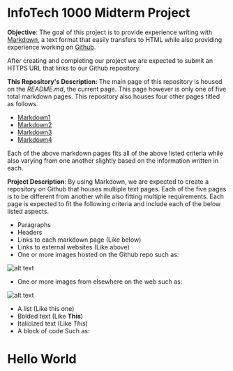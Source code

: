 # InfoTech 1000 Midterm Project
**Objective**: The goal of this project is to provide experience writing with [Markdown](https://en.wikipedia.org/wiki/Markdown), a text format that easily transfers to HTML while also providing experience working on [Github](https://github.com/).

After creating and completing our project we are expected to submit an HTTPS URL that links to our Github repository.

**This Repository's Description**: The main page of this repository is housed on the _README.md_, the current page. This page however is only one of five total markdown pages. This repository also houses four other pages titled as follows.
- [Markdown1](https://github.com/jakesimpkins/midtermProject/blob/main/markdown1.md)
- [Markdown2](https://github.com/jakesimpkins/midtermProject/blob/main/markdown2.md)
- [Markdown3](https://github.com/jakesimpkins/midtermProject/blob/main/markdown3.md)
- [Markdown4](https://github.com/jakesimpkins/midtermProject/blob/main/markdown4.md)

Each of the above markdown pages fits all of the above listed criteria while also varying from one another slightly based on the information written in each.

**Project Description**: By using Markdown, we are expected to create a repository on Github that houses multiple text pages. Each of the five pages is to be different from another while also fitting multiple requirements. Each page is expected to fit the following criteria and include each of the below listed aspects.
- Paragraphs
- Headers
- Links to each markdown page (Like below)
- Links to external websites (Like above)
- One or more images hosted on the Github repo such as:

![alt text](https://user-images.githubusercontent.com/112040527/197240426-3e3ceeba-a1c3-4b92-bca0-f80028bfb142.png)

- One or more images from elsewhere on the web such as:

![alt text](https://learn.microsoft.com/en-us/shows/hello-world/media/helloworld_383x215.png)

- A list (Like this one)
- Bolded text (Like **This**)
- Italicized text (Like _This_)
- A block of code
Such as:
<html>
<head>
</head>
<body>
<h1>Hello World<h1>
</body>
</html>
